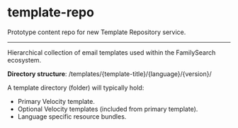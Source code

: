 # template-repo
Prototype content repo for new Template Repository service.
___
Hierarchical collection of email templates used within the FamilySearch ecosystem.

__Directory structure__:
	/templates/{template-title}/{language}/{version}/
  
A template directory (folder) will typically hold:
* Primary Velocity template.
* Optional Velocity templates (included from primary template).
* Language specific resource bundles.
  
